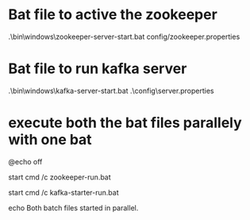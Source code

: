 # Bat file to active the zookeeper
.\bin\windows\zookeeper-server-start.bat config/zookeeper.properties
# Bat file to run kafka server
.\bin\windows\kafka-server-start.bat .\config\server.properties

# execute both the bat files parallely with one bat
@echo off

start cmd /c zookeeper-run.bat

start cmd /c kafka-starter-run.bat

echo Both batch files started in parallel.
